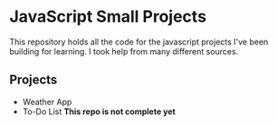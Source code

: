 # JavaScript Small Projects

This repository holds all the code for the javascript projects I've been building for learning. I took help from many different sources.

## Projects
- Weather App
- To-Do List
**This repo is not complete yet**